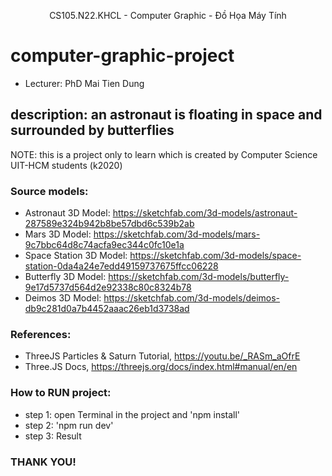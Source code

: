 <p align="center", font-size = 200px, >
  CS105.N22.KHCL - Computer Graphic - Đồ Họa Máy Tính
</p>

# computer-graphic-project 
- Lecturer: PhD Mai Tien Dung
## description: an astronaut is floating in space and surrounded by butterflies
NOTE: this is a project only to learn which is created by Computer Science UIT-HCM students (k2020)
### Source models:
+ Astronaut 3D Model: https://sketchfab.com/3d-models/astronaut-287589e324b942b8be57dbd6c539b2ab
+ Mars 3D Model: https://sketchfab.com/3d-models/mars-9c7bbc64d8c74acfa9ec344c0fc10e1a
+ Space Station 3D Model: https://sketchfab.com/3d-models/space-station-0da4a24e7edd49159737675ffcc06228
+ Butterfly 3D Model: https://sketchfab.com/3d-models/butterfly-9e17d5737d564d2e92338c80c8324b78
+ Deimos 3D Model: https://sketchfab.com/3d-models/deimos-db9c281d0a7b4452aaac26eb1d3738ad
### References: 
+ ThreeJS Particles & Saturn Tutorial, https://youtu.be/_RASm_aOfrE
+ Three.JS Docs,  https://threejs.org/docs/index.html#manual/en/en
### How to RUN project:
+ step 1: open Terminal in the project and 'npm install'
+ step 2: 'npm run dev'
+ step 3: Result
### THANK YOU!
